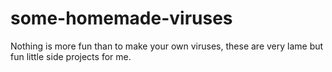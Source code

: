 # some-homemade-viruses
 Nothing is more fun than to make your own viruses, these are very lame but fun little side projects for me.

